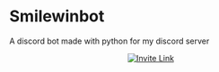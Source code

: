 # Smilewinbot
A discord bot made with python for my discord server
<p align="center">
  <a href="https://discord.gg/Dkg79tc"><img alt="Invite Link" src="https://discordapp.com/api/guilds/295528852518731786/widget.png?style=shield"></a>
</p>
